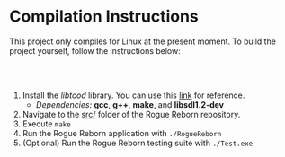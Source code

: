 # Compilation Instructions

This project only compiles for Linux at the present moment.  To build the project yourself, follow the instructions below:  

<p><br></br></p>

1. Install the *libtcod* library.  You can use this [link](http://roguecentral.org/doryen/data/libtcod/doc/1.5.2/html2/compile_libtcod_linux.html?c=true) for reference.
   * *Dependencies:* **gcc**, **g++**, **make**, and **libsdl1.2-dev**
2. Navigate to the [src/](src) folder of the Rogue Reborn repository.
3. Execute `make`
4. Run the Rogue Reborn application with `./RogueReborn`
5. (Optional) Run the Rogue Reborn testing suite with `./Test.exe`